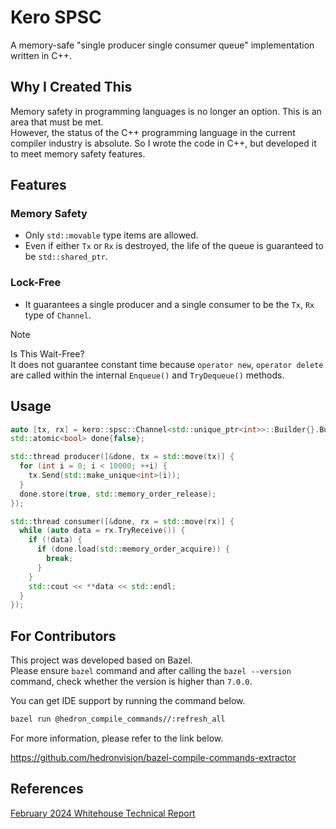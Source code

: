 # Kero SPSC

A memory-safe "single producer single consumer queue" implementation written in C++.  

## Why I Created This

Memory safety in programming languages is no longer an option. This is an area that must be met.  
However, the status of the C++ programming language in the current compiler industry is absolute. So I wrote the code in C++, but developed it to meet memory safety features.  

## Features

### Memory Safety

- Only `std::movable` type items are allowed.  
- Even if either `Tx` or `Rx` is destroyed, the life of the queue is guaranteed to be `std::shared_ptr`.

### Lock-Free

- It guarantees a single producer and a single consumer to be the `Tx`, `Rx` type of `Channel`.  

> [!NOTE]  
> Is This Wait-Free?  
> It does not guarantee constant time because `operator new`, `operator delete` are called within the internal `Enqueue()` and `TryDequeue()` methods.

## Usage

```cpp
auto [tx, rx] = kero::spsc::Channel<std::unique_ptr<int>>::Builder{}.Build();
std::atomic<bool> done{false};

std::thread producer([&done, tx = std::move(tx)] {
  for (int i = 0; i < 10000; ++i) {
    tx.Send(std::make_unique<int>(i));
  }
  done.store(true, std::memory_order_release);
});

std::thread consumer([&done, rx = std::move(rx)] {
  while (auto data = rx.TryReceive()) {
    if (!data) {
      if (done.load(std::memory_order_acquire)) {
        break;
      }
    }
    std::cout << **data << std::endl;
  }
});
```

## For Contributors

This project was developed based on Bazel.  
Please ensure `bazel` command and after calling the `bazel --version` command, check whether the version is higher than `7.0.0`.  

You can get IDE support by running the command below.  

```sh
bazel run @hedron_compile_commands//:refresh_all
```

For more information, please refer to the link below.  

https://github.com/hedronvision/bazel-compile-commands-extractor

## References

[February 2024 Whitehouse Technical Report](https://www.whitehouse.gov/wp-content/uploads/2024/02/Final-ONCD-Technical-Report.pdf)  
